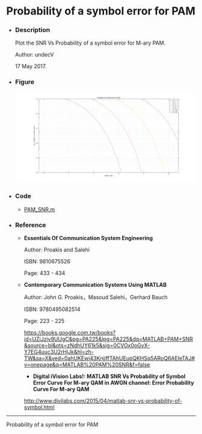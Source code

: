 # Probability of a symbol error for PAM

- ### Description

  Plot the SNR Vs Probability of a symbol error for M-ary PAM.
  
  Author: undecV
  
  17 May 2017.

- ### Figure

    ![Figure](./Figure.png)

- ### Code

  - [PAM_SNR.m](./PAM_SNR.m)

- ### Reference

  - **Essentials Of Communication System Engineering**
  
    Author: Proakis and Salehi
    
    ISBN: 9810675526
    
    Page: 433 - 434
    
  - **Contemporary Communication Systems Using MATLAB**
  
    Author: John G. Proakis，Masoud Salehi，Gerhard Bauch
    
    ISBN: 9780495082514
    
    Page: 223 - 225
    
    https://books.google.com.tw/books?id=UZiJzjv9UUgC&pg=PA225&lpg=PA225&dq=MATLAB+PAM+SNR&source=bl&ots=zNdhUY61k5&sig=0CVOx0oGvX-Y7EG4uuc3U2rHjJk&hl=zh-TW&sa=X&ved=0ahUKEwi43KnjjffTAhUEupQKHSq5ARoQ6AEIeTAJ#v=onepage&q=MATLAB%20PAM%20SNR&f=false

    - **Digital iVision Labs!: MATLAB SNR Vs Probability of Symbol Error Curve For M-ary QAM in AWGN channel: Error Probability Curve For M-ary QAM**
  
    http://www.divilabs.com/2015/04/matlab-snr-vs-probability-of-symbol.html

---

Probability of a symbol error for PAM

